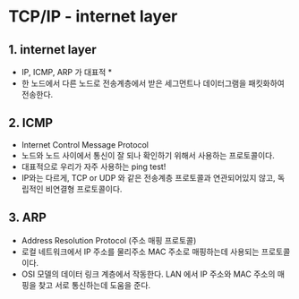 # TCP/IP - internet layer

## 1. internet layer&#x20;

* IP, ICMP, ARP 가 대표적
  *
* 한 노드에서 다른 노드로 전송계층에서 받은 세그먼트나 데이터그램을 패킷화하여 전송한다.&#x20;

## 2. ICMP&#x20;

* Internet Control Message Protocol&#x20;
* 노드와 노드 사이에서 통신이 잘 되나 확인하기 위해서 사용하는 프로토콜이다.&#x20;
* 대표적으로 우리가 자주 사용하는 ping test!&#x20;
* IP와는 다르게, TCP or UDP 와 같은 전송계층 프로토콜과 연관되어있지 않고, 독립적인 비연결형 프로토콜이다.&#x20;



## 3. ARP

* Address Resolution Protocol (주소 매핑 프로토콜)
* 로컬 네트워크에서 IP 주소를 물리주소 MAC 주소로 매핑하는데 사용되는 프로토콜이다.&#x20;
* OSI 모델의 데이터 링크 계층에서 작동한다. LAN 에서 IP 주소와 MAC 주소의 매핑을 찾고 서로 통신하는데 도움을 준다.&#x20;
